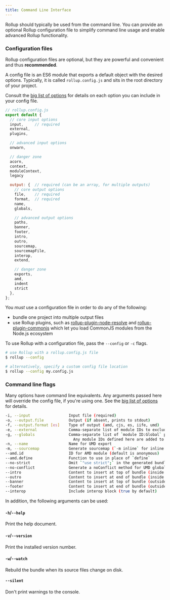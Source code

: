 ```yaml
---
title: Command Line Interface
---
```


Rollup should typically be used from the command line. You can provide an optional Rollup configuration file to simplify command line usage and enable advanced Rollup functionality.

### Configuration files

Rollup configuration files are optional, but they are powerful and convenient and thus **recommended**.

A config file is an ES6 module that exports a default object with the desired options. Typically, it is called `rollup.config.js` and sits in the root directory of your project.

Consult the [big list of options](#big-list-of-options) for details on each option you can include in your config file.

```javascript
// rollup.config.js
export default {
  // core input options
  input,     // required
  external,
  plugins,

  // advanced input options
  onwarn,

  // danger zone
  acorn,
  context,
  moduleContext,
  legacy

  output: {  // required (can be an array, for multiple outputs)
    // core output options
    file,    // required
    format,  // required
    name,
    globals,

    // advanced output options
    paths,
    banner,
    footer,
    intro,
    outro,
    sourcemap,
    sourcemapFile,
    interop,
    extend,

    // danger zone
    exports,
    amd,
    indent
    strict
  },
};
```

You *must* use a configuration file in order to do any of the following:

- bundle one project into multiple output files
- use Rollup plugins, such as [rollup-plugin-node-resolve](https://github.com/rollup/rollup-plugin-node-resolve) and [rollup-plugin-commonjs](https://github.com/rollup/rollup-plugin-commonjs) which let you load CommonJS modules from the Node.js ecosystem

To use Rollup with a configuration file, pass the `--config` or `-c` flags.

```bash
# use Rollup with a rollup.config.js file
$ rollup --config

# alternatively, specify a custom config file location
$ rollup --config my.config.js
```

### Command line flags

Many options have command line equivalents. Any arguments passed here will override the config file, if you're using one. See the [big list of options](#big-list-of-options) for details.

```bash
-i, --input                 Input file (required)
-o, --output.file           Output (if absent, prints to stdout)
-f, --output.format [es]    Type of output (amd, cjs, es, iife, umd)
-e, --external              Comma-separate list of module IDs to exclude
-g, --globals               Comma-separate list of `module ID:Global` pairs
                              Any module IDs defined here are added to external
-n, --name                  Name for UMD export
-m, --sourcemap             Generate sourcemap (`-m inline` for inline map)
--amd.id                    ID for AMD module (default is anonymous)
--amd.define                Function to use in place of `define`
--no-strict                 Omit `"use strict";` in the generated bundle
--no-conflict               Generate a noConflict method for UMD globals
--intro                     Content to insert at top of bundle (inside wrapper)
--outro                     Content to insert at end of bundle (inside wrapper)
--banner                    Content to insert at top of bundle (outside wrapper)
--footer                    Content to insert at end of bundle (outside wrapper)
--interop                   Include interop block (true by default)
```

In addition, the following arguments can be used:

#### `-h`/`--help`

Print the help document.

#### `-v`/`--version`

Print the installed version number.

#### `-w`/`--watch`

Rebuild the bundle when its source files change on disk.

#### `--silent`

Don't print warnings to the console.
